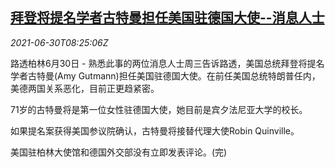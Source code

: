 <!--1625041862000-->
[拜登将提名学者古特曼担任美国驻德国大使--消息人士](https://cn.reuters.com/article/us-biden-germany-gutman-ambassador-0630-idCNKCS2E60ST)
------

<div><i>2021-06-30T08:25:06Z</i></div><p>路透柏林6月30日 - 熟悉此事的两位消息人士周三告诉路透，美国总统拜登将提名学者古特曼(Amy Gutmann)担任美国驻德国大使。在前任美国总统特朗普任内，美德两国关系恶化，目前正更趋紧密。</p><p>71岁的古特曼将是第一位女性驻德国大使，她目前是宾夕法尼亚大学的校长。</p><p>如果提名案获得美国参议院确认，古特曼将接替代理大使Robin Quinville。</p><p>美国驻柏林大使馆和德国外交部没有立即发表评论。(完)</p>
